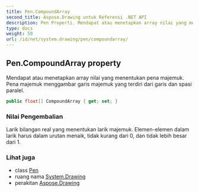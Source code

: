 ```yaml
---
title: Pen.CompoundArray
second_title: Aspose.Drawing untuk Referensi .NET API
description: Pen Properti. Mendapat atau menetapkan array nilai yang menentukan pena majemuk. Pena majemuk menggambar garis majemuk yang terdiri dari garis dan spasi paralel.
type: docs
weight: 50
url: /id/net/system.drawing/pen/compoundarray/
---
```

## Pen.CompoundArray property

Mendapat atau menetapkan array nilai yang menentukan pena majemuk. Pena majemuk menggambar garis majemuk yang terdiri dari garis dan spasi paralel.

```csharp
public float[] CompoundArray { get; set; }
```

### Nilai Pengembalian

Larik bilangan real yang menentukan larik majemuk. Elemen-elemen dalam larik harus dalam urutan menaik, tidak kurang dari 0, dan tidak lebih besar dari 1.

### Lihat juga

* class [Pen](../)
* ruang nama [System.Drawing](../../pen/)
* perakitan [Aspose.Drawing](../../../)


